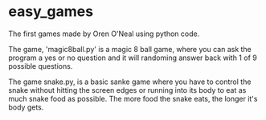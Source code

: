 # easy_games
The first games made by Oren O'Neal using python code.

The game, 'magic8ball.py' is a magic 8 ball game, where you can ask the program a yes or no question and it will randoming answer back with 1 of 9 possible questions.

The game snake.py, is a basic sanke game where you have to control the snake without hitting the screen edges or running into its body to eat as much snake food as possible. The more food the snake eats, the longer it's body gets. 
